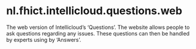 nl.fhict.intellicloud.questions.web
===================================

The web version of Intellicloud’s ‘Questions’. The website allows people to ask questions regarding any issues. These questions can then be handled by experts using by ‘Answers’.
